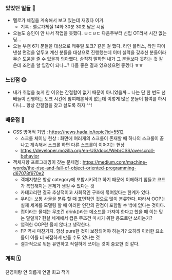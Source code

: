 ### 있었던 일들 📔
- 멜로가 체질을 계속해서 보고 있는데 재밌다 이거. 
    - 기록 : 멜로가체질 14화 30분 30초 남은 시점
- 오늘도 승인이 안 나서 작업을 못했다. ㅂㄷㅂㄷ 다음주부터 신입 OT라서 시간 없는딩...
- 오늘 부캠 6기 분들을 대상으로 캐쥬얼 토크? 같은 걸 했다. 라인 플러스, 라인 파이낸셜 면접을 앞두고 계신 분들을 대상으로 진행했는데 이미 실력을 갖추신 분들이라 무슨 도움을 줄 수 있을까 의아했다. 솔직히 말하면 내가 그 분들보다 못하는 것 같은데 조언을 할 입장이 되나...? 다들 좋은 결과 있으셨으면 좋겠다 ㅎㅎ
### 느낀점 😋
- 내가 취업을 늦게 한 이유는 간절함이 없기 때문이 아니었을까... 나는 단 한 번도 선배들이 진행하는 토크 시간에 참여해본적이 없는데 이렇게 많은 분들이 참여를 하시다니... 항상 간절함을 갖고 살도록 하자 ^^!

### 배운점 📝
- CSS 방어적 기법 : https://news.hada.io/topic?id=5512
    - 스크롤 체이닝 현상 : 화면에 여러개의 스크롤이 존재할 때 하나의 스크롤이 끝나고 계속해서 스크롤 하면 다른 스크롤이 이어지는 현상
    - https://developer.mozilla.org/en-US/docs/Web/CSS/overscroll-behavior
- 객체지향 프로그래밍이 갖는 문제점 : https://medium.com/machine-words/the-rise-and-fall-of-object-oriented-programming-d67078f970e2
    - 객체지향은 항상 category에 포함시키려고 하기 때문에 이해하기 힘들고 코드가 복잡해지는 문제가 생길 수 있다는 것
    - 카테고리란 결국 추상적이고 사회적인 구조에 묶여있다는 한계가 있다.
    - 우리는 보통 사물을 분류 할 때 표면적인 것으로 많이 분류한다. 따라서 OOP는 실제 세계를 모델링 할 때 이러한 인간의 관점이 포함될 수 밖에 없다는 것이다.
    - 컵이라는 물체는 무조건 drink()라는 메소드를 가져야 한다고 했을 때 이는 맞는 말일까? 현실 세계에서 컵은 무조건 마시기 위한 용도로만 쓰이는가?
    - 엄격한 OOP란 옳지 않다고 생각한다.
    - FP 역시 마찬가지. 항상 pure한 것이 보장되어야 하는가? 오히려 이러한 요소들이 이를 더 복잡하게 만들 수도 있다는 것
    - 결과적으로 뭐든 유연하고 적절하게 쓰이는 것이 중요한 것 같다.

### 계획 🗓
찬영이랑 안 외롭게 연말 회고 적기

